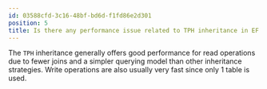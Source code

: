 ```yaml
---
id: 03588cfd-3c16-48bf-bd6d-f1fd86e2d301
position: 5
title: Is there any performance issue related to TPH inheritance in EF Core?
---
```


The `TPH` inheritance generally offers good performance for read operations due to fewer joins and a simpler querying model than other inheritance strategies. Write operations are also usually very fast since only 1 table is used.
